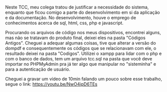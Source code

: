Neste TCC, meu colega tratou de justificar a necessidade do sistema, enquanto que ficou comigo a parte do desenvolvimento em si da aplicação e da documentação. No desenvolvimento, houve o emprego de conhecimentos acerca de sql, html, css, php e javascript.

Procurando os arquivos de código nos meus dispositivos, encontrei alguns, mas não se tratavam do produto final, deixei eles na pasta "Códigos Antigos". Cheguei a adequar algumas coisas, tive que alterar a versão do dompdf e consequentemente os códigos que se relacionavam com ele, o resultado deixei na pasta "Codigos". Utilizei o xampp para lidar com o php e com o banco de dados, tem um arquivo tcc.sql na pasta que você deve importar no PHPMyAdmin pra já ter algo que manipular no "sisteminha" e para a autenticação de usuário.

Cheguei a gravar um vídeo de 10min falando um pouco sobre esse trabalho, segue o link: https://youtu.be/NwO4ipD6TEs

